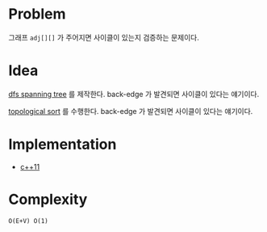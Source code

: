 # Problem

그래프 `adj[][]` 가 주어지면 사이클이 있는지 검증하는 문제이다.

# Idea

[dfs spanning tree](/fundamentals/graph/dfsspanningtree/README.md) 를 제작한다. back-edge 가 발견되면 사이클이 있다는 얘기이다.

[topological sort](/fundamentals/graph/topologicalsort/README.md) 를 수행한다.
back-edge 가 발견되면 사이클이 있다는 얘기이다.

# Implementation

* [c++11](a.cpp)

# Complexity

```
O(E+V) O(1)
```